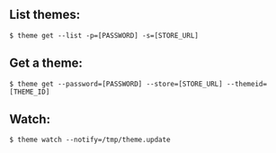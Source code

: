 ## List themes:

```
$ theme get --list -p=[PASSWORD] -s=[STORE_URL]
```

## Get a theme:

```
$ theme get --password=[PASSWORD] --store=[STORE_URL] --themeid=[THEME_ID]
```

## Watch:

```
$ theme watch --notify=/tmp/theme.update
```
